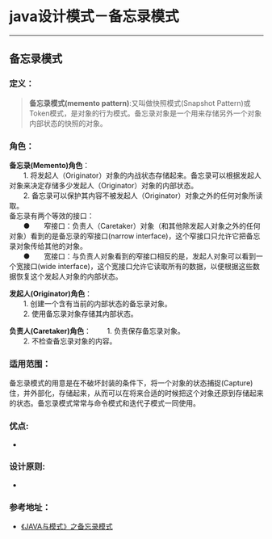 # java设计模式－备忘录模式

---

## 备忘录模式

### 定义：

> **备忘录模式(memento pattern)**:又叫做快照模式(Snapshot Pattern)或Token模式，是对象的行为模式。备忘录对象是一个用来存储另外一个对象内部状态的快照的对象。


### 角色：

> 
**备忘录(Memento)角色**：   
　　1. 将发起人（Originator）对象的内战状态存储起来。备忘录可以根据发起人对象来决定存储多少发起人（Originator）对象的内部状态。    
　　2. 备忘录可以保护其内容不被发起人（Originator）对象之外的任何对象所读取。        
备忘录有两个等效的接口：    
　　●　　窄接口：负责人（Caretaker）对象（和其他除发起人对象之外的任何对象）看到的是备忘录的窄接口(narrow interface)，这个窄接口只允许它把备忘录对象传给其他的对象。    
　　●　　宽接口：与负责人对象看到的窄接口相反的是，发起人对象可以看到一个宽接口(wide interface)，这个宽接口允许它读取所有的数据，以便根据这些数据恢复这个发起人对象的内部状态。    

>   
**发起人(Originator)角色**：    
　　1. 创建一个含有当前的内部状态的备忘录对象。    
　　2. 使用备忘录对象存储其内部状态。        

>
**负责人(Caretaker)角色**：
　　1. 负责保存备忘录对象。    
　　2. 不检查备忘录对象的内容。

### 适用范围：

> 
备忘录模式的用意是在不破坏封装的条件下，将一个对象的状态捕捉(Capture)住，并外部化，存储起来，从而可以在将来合适的时候把这个对象还原到存储起来的状态。备忘录模式常常与命令模式和迭代子模式一同使用。

### 优点:

- 
  
### 设计原则:

- 
  

### 参考地址：

- [《JAVA与模式》之备忘录模式](http://www.cnblogs.com/java-my-life/archive/2012/06/06/2534942.html)